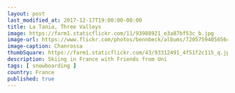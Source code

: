 ```yaml
---
layout: post
last_modified_at: 2017-12-17T19:00:00-00:00
title: La Tania, Three Valleys
image: https://farm1.staticflickr.com/11/93988921_e3a87bf53c_b.jpg
image-url: https://www.flickr.com/photos/bennbeck/albums/72057594056564751
image-caption: Chanrossa
thumbSquare: https://farm1.staticflickr.com/43/93312491_4f51f2c115_q.jpg
description: Skiing in France with Friends from Uni
tags: [ snowboarding ]
country: France
published: true
---
```

